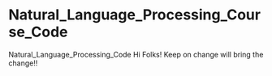 # Natural_Language_Processing_Course_Code
Natural_Language_Processing_Code
Hi Folks!
Keep on change will bring the change!!
